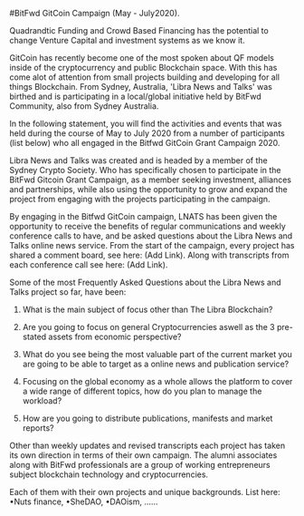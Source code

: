 #BitFwd GitCoin Campaign (May - July2020).

Quadrandtic Funding and Crowd Based Financing has the potential to change Venture Capital and investment systems as we know it. 

GitCoin has recently become one of the most spoken about QF models inside of the cryptocurrency and public Blockchain space. With this has come alot of attention from small projects building and developing for all things Blockchain. From Sydney, Australia, 'Libra News and Talks' was birthed and is participating in a local/global initiative held by BitFwd Community, also from Sydney Australia.

In the following statement, you will find the activities and events that was held during the course of May to July 2020 from a number of participants (list below) who all engaged in the Bitfwd GitCoin Grant Campaign 2020. 

Libra News and Talks was created and is headed by a member of the Sydney Crypto Society. Who has specifically chosen to participate in the BitFwd Gitcoin Grant Campaign, as a member seeking investment, alliances and partnerships, while also using the opportunity to grow and expand the project from engaging with the projects participating in the campaign.

By engaging in the Bitfwd GitCoin campaign, LNATS has been given the opportunity to receive the benefits of regular communications and weekly conference calls to have, and be asked questions about the Libra News and Talks online news service. From the start of the campaign, every project has shared a comment board, see here: (Add Link). Along with transcripts from each conference call see here: (Add Link).

Some of the most Frequently Asked Questions about the Libra News and Talks project so far, have been: 

1) What is the main subject of focus other than The Libra Blockchain?

2) Are you going to focus on general Cryptocurrencies aswell as the 3 pre-stated assets from economic perspective?

3) What do you see being the most valuable part of the current market you are going to be able to target as a online news and publication service? 

4) Focusing on the global economy as a whole allows the platform to cover a wide range of different topics, how do you plan to manage the workload? 

5) How are you going to distribute publications, manifests and market reports?

Other than weekly updates and revised transcripts each project has taken its own direction in terms of their own campaign. The alumni associates along with BitFwd professionals are a group of working entrepreneurs subject blockchain technology and cryptocurrencies.

Each of them with their own projects and unique backgrounds. List here: •Nuts finance, •SheDAO, •DAOism, ......


